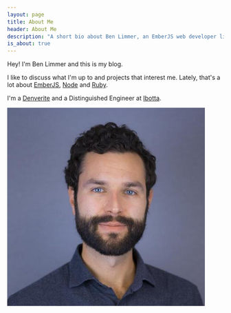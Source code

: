 ```yaml
---
layout: page
title: About Me
header: About Me
description: "A short bio about Ben Limmer, an EmberJS web developer living in Denver, Colorado, USA."
is_about: true
---
```

Hey! I'm Ben Limmer and this is my blog.

I like to discuss what I'm up to and projects that interest me. Lately, that's a lot about [EmberJS](http://emberjs.com),  [Node](https://nodejs.org/) and [Ruby](https://www.ruby-lang.org/en/).

I'm a [Denverite](http://en.wikipedia.org/wiki/Denver) and a Distinguished Engineer at [Ibotta](https://www.ibotta.com).

<div class="center">
	<img src="/assets/images/pages/headshot.png" />
</div>

